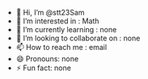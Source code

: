 - 👋 Hi, I’m @stt23Sam
- 👀 I’m interested in : Math
- 🌱 I’m currently learning : none
- 💞️ I’m looking to collaborate on : none
- 📫 How to reach me : email
- 😄 Pronouns: none
- ⚡ Fun fact: none

<!---
stt23Sam/stt23Sam is a ✨ special ✨ repository because its `README.md` (this file) appears on your GitHub profile.
You can click the Preview link to take a look at your changes.
--->
